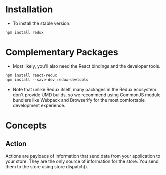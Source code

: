 # Installation
* To install the stable version:
```
npm install redux
```

# Complementary Packages
* Most likely, you'll also need the React bindings and the developer tools.
```
npm install react-redux
npm install --save-dev redux-devtools
```
* Note that unlike Redux itself, many packages in the Redux ecosystem don't provide UMD builds, so we recommend using CommonJS module bundlers like Webpack and Browserify for the most comfortable development experience.

# Concepts
## Action
Actions are payloads of information that send data from your application to your store. They are the only source of information for the store. You send them to the store using store.dispatch().

